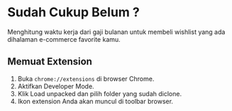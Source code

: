 # Sudah Cukup Belum ?

Menghitung waktu kerja dari gaji bulanan untuk membeli wishlist yang ada dihalaman e-commerce favorite kamu.

Memuat Extension
---

1. Buka ```chrome://extensions``` di browser Chrome.
2. Aktifkan Developer Mode.
3. Klik Load unpacked dan pilih folder yang sudah diclone.
4. Ikon extension Anda akan muncul di toolbar browser.
